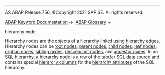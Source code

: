   

* * *

AS ABAP Release 756, ©Copyright 2021 SAP SE. All rights reserved.

[ABAP Keyword Documentation](javascript:call_link\('abenabap.htm'\)) →  [ABAP Glossary](javascript:call_link\('abenabap_glossary.htm'\)) → 

hierarchy node

Hierarchy nodes are the objects of a [hierarchy](javascript:call_link\('abenhierarchy_glosry.htm'\) "Glossary Entry") linked using [hierarchy edges](javascript:call_link\('abenhierarchy_edge_glosry.htm'\) "Glossary Entry"). Hierarchy nodes can be [root nodes](javascript:call_link\('abenroot_node_glosry.htm'\) "Glossary Entry"), [parent nodes](javascript:call_link\('abenparent_node_glosry.htm'\) "Glossary Entry"), [child nodes](javascript:call_link\('abenparent_node_glosry.htm'\) "Glossary Entry"), [leaf nodes](javascript:call_link\('abenleaf_node_glosry.htm'\) "Glossary Entry"), [orphan nodes](javascript:call_link\('abenorphan_node_glosry.htm'\) "Glossary Entry"), [sibling nodes](javascript:call_link\('abensibling_node_glosry.htm'\) "Glossary Entry"), [descendant nodes](javascript:call_link\('abendescendant_node_glosry.htm'\) "Glossary Entry"), and [ancestor nodes](javascript:call_link\('abenancestor_node_glosry.htm'\) "Glossary Entry"). In an [SQL hierarchy](javascript:call_link\('abensql_hierarchy_glosry.htm'\) "Glossary Entry"), a hierarchy node is a row of the tabular [SQL data source](javascript:call_link\('abensql_data_source_glosry.htm'\) "Glossary Entry") and contains special [hierarchy columns](javascript:call_link\('abenhierarchy_column_glosry.htm'\) "Glossary Entry") for the [hierarchy attributes](javascript:call_link\('abenhierarchy_attribute_glosry.htm'\) "Glossary Entry") of the SQL hierarchy.